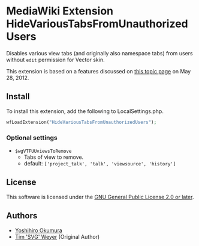 # MediaWiki Extension HideVariousTabsFromUnauthorizedUsers

Disables various view tabs (and originally also namespace tabs) from users without `edit` permission for Vector skin.

This extension is based on a features discussed on [this topic page](https://www.mediawiki.org/wiki/Topic:Qji4lqoeaodggoft) on May 28, 2012.

## Install

To install this extension, add the following to LocalSettings.php.

```PHP
wfLoadExtension("HideVariousTabsFromUnauthorizedUsers");
```

### Optional settings

- `$wgVTFUUviewsToRemove`
  - Tabs of view to remove.
  - default: `['project_talk', 'talk', 'viewsource', 'history']`

## License

This software is licensed under the [GNU General Public License 2.0 or later](COPYING).

## Authors

- [Yoshihiro Okumura](https://github.com/orrisroot)
- [Tim 'SVG' Weyer](https://www.mediawiki.org/wiki/User:SVG) (Original Author)

